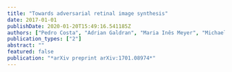 ```yaml
---
title: "Towards adversarial retinal image synthesis"
date: 2017-01-01
publishDate: 2020-01-20T15:49:16.541185Z
authors: ["Pedro Costa", "Adrian Galdran", "Maria Inês Meyer", "Michael David Abràmoff", "Meindert Niemeijer", "Ana Maria Mendonça", "Aurélio Campilho"]
publication_types: ["2"]
abstract: ""
featured: false
publication: "*arXiv preprint arXiv:1701.08974*"
---
```


